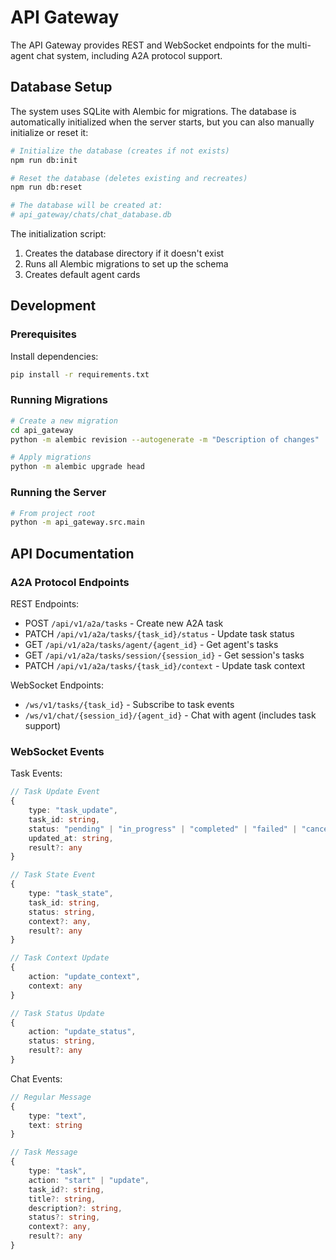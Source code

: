 # API Gateway

The API Gateway provides REST and WebSocket endpoints for the multi-agent chat system, including A2A protocol support.

## Database Setup

The system uses SQLite with Alembic for migrations. The database is automatically initialized when the server starts, but you can also manually initialize or reset it:

```bash
# Initialize the database (creates if not exists)
npm run db:init

# Reset the database (deletes existing and recreates)
npm run db:reset

# The database will be created at:
# api_gateway/chats/chat_database.db
```

The initialization script:
1. Creates the database directory if it doesn't exist
2. Runs all Alembic migrations to set up the schema
3. Creates default agent cards

## Development

### Prerequisites

Install dependencies:
```bash
pip install -r requirements.txt
```

### Running Migrations

```bash
# Create a new migration
cd api_gateway
python -m alembic revision --autogenerate -m "Description of changes"

# Apply migrations
python -m alembic upgrade head
```

### Running the Server

```bash
# From project root
python -m api_gateway.src.main
```

## API Documentation

### A2A Protocol Endpoints

REST Endpoints:
- POST `/api/v1/a2a/tasks` - Create new A2A task
- PATCH `/api/v1/a2a/tasks/{task_id}/status` - Update task status
- GET `/api/v1/a2a/tasks/agent/{agent_id}` - Get agent's tasks
- GET `/api/v1/a2a/tasks/session/{session_id}` - Get session's tasks
- PATCH `/api/v1/a2a/tasks/{task_id}/context` - Update task context

WebSocket Endpoints:
- `/ws/v1/tasks/{task_id}` - Subscribe to task events
- `/ws/v1/chat/{session_id}/{agent_id}` - Chat with agent (includes task support)

### WebSocket Events

Task Events:
```typescript
// Task Update Event
{
    type: "task_update",
    task_id: string,
    status: "pending" | "in_progress" | "completed" | "failed" | "cancelled",
    updated_at: string,
    result?: any
}

// Task State Event
{
    type: "task_state",
    task_id: string,
    status: string,
    context?: any,
    result?: any
}

// Task Context Update
{
    action: "update_context",
    context: any
}

// Task Status Update
{
    action: "update_status",
    status: string,
    result?: any
}
```

Chat Events:
```typescript
// Regular Message
{
    type: "text",
    text: string
}

// Task Message
{
    type: "task",
    action: "start" | "update",
    task_id?: string,
    title?: string,
    description?: string,
    status?: string,
    context?: any,
    result?: any
}
